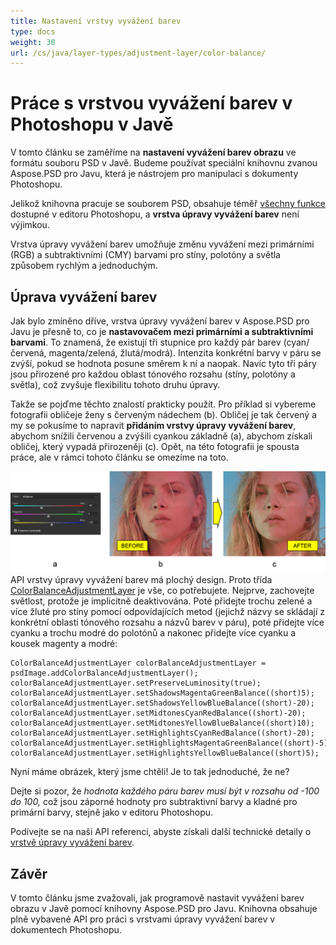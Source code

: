```yaml
---
title: Nastavení vrstvy vyvážení barev
type: docs
weight: 30
url: /cs/java/layer-types/adjustment-layer/color-balance/
---
```


# Práce s vrstvou vyvážení barev v Photoshopu v Javě

V tomto článku se zaměříme na **nastavení vyvážení barev obrazu** ve formátu souboru PSD v Javě. Budeme používat speciální knihovnu zvanou Aspose.PSD pro Javu, která je nástrojem pro manipulaci s dokumenty Photoshopu.

Jelikož knihovna pracuje se souborem PSD, obsahuje téměř [všechny funkce](https://docs.aspose.com/psd/java/features/) dostupné v editoru Photoshopu, a **vrstva úpravy vyvážení barev** není výjimkou.

Vrstva úpravy vyvážení barev umožňuje změnu vyvážení mezi primárními (RGB) a subtraktivními (CMY) barvami pro stíny, polotóny a světla způsobem rychlým a jednoduchým.

## Úprava vyvážení barev

Jak bylo zmíněno dříve, vrstva úpravy vyvážení barev v Aspose.PSD pro Javu je přesně to, co je **nastavovačem mezi primárními a subtraktivními barvami**. To znamená, že existují tři stupnice pro každý pár barev (cyan/červená, magenta/zelená, žlutá/modrá). Intenzita konkrétní barvy v páru se zvýší, pokud se hodnota posune směrem k ní a naopak. Navíc tyto tři páry jsou přirozené pro každou oblast tónového rozsahu (stíny, polotóny a světla), což zvyšuje flexibilitu tohoto druhu úpravy.

Takže se pojďme těchto znalostí prakticky použít. Pro příklad si vybereme fotografii obličeje ženy s červeným nádechem (b). Obličej je tak červený a my se pokusíme to napravit **přidáním vrstvy úpravy vyvážení barev**, abychom snížili červenou a zvýšili cyankou základně (a), abychom získali obličej, který vypadá přirozeněji (c). Opět, na této fotografii je spousta práce, ale v rámci tohoto článku se omezíme na toto.

![Příklad vrstvy úpravy vyvážení barev](color-balance-adjustment-layer-example-figure-1.png) API vrstvy úpravy vyvážení barev má plochý design. Proto třída [ColorBalanceAdjustmentLayer](https://reference.aspose.com/psd/java/com.aspose.psd.fileformats.psd.layers.adjustmentlayers/colorbalanceadjustmentlayer) je vše, co potřebujete. Nejprve, zachovejte světlost, protože je implicitně deaktivována. Poté přidejte trochu zelené a více žluté pro stíny pomocí odpovídajících metod (jejichž názvy se skládají z konkrétní oblasti tónového rozsahu a názvů barev v páru), poté přidejte více cyanku a trochu modré do polotónů a nakonec přidejte více cyanku a kousek magenty a modré:

    ColorBalanceAdjustmentLayer colorBalanceAdjustmentLayer = psdImage.addColorBalanceAdjustmentLayer();
    colorBalanceAdjustmentLayer.setPreserveLuminosity(true);
    colorBalanceAdjustmentLayer.setShadowsMagentaGreenBalance((short)5);
    colorBalanceAdjustmentLayer.setShadowsYellowBlueBalance((short)-20);
    colorBalanceAdjustmentLayer.setMidtonesCyanRedBalance((short)-20);
    colorBalanceAdjustmentLayer.setMidtonesYellowBlueBalance((short)10);
    colorBalanceAdjustmentLayer.setHighlightsCyanRedBalance((short)-20);
    colorBalanceAdjustmentLayer.setHighlightsMagentaGreenBalance((short)-5);
    colorBalanceAdjustmentLayer.setHighlightsYellowBlueBalance((short)5);

Nyní máme obrázek, který jsme chtěli! Je to tak jednoduché, že ne?

Dejte si pozor, že _hodnota každého páru barev musí být v rozsahu od -100 do 100,_ což jsou záporné hodnoty pro subtraktivní barvy a kladné pro primární barvy, stejně jako v editoru Photoshopu.

Podívejte se na naši API referenci, abyste získali další technické detaily o [vrstvě úpravy vyvážení barev](https://reference.aspose.com/psd/java/com.aspose.psd.fileformats.psd.layers.adjustmentlayers/colorbalanceadjustmentlayer).

## Závěr

V tomto článku jsme zvažovali, jak programově nastavit vyvážení barev obrazu v Javě pomocí knihovny Aspose.PSD pro Javu. Knihovna obsahuje plně vybavené API pro práci s vrstvami úpravy vyvážení barev v dokumentech Photoshopu.
